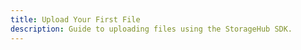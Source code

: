 ```yaml
---
title: Upload Your First File
description: Guide to uploading files using the StorageHub SDK.
---
```

